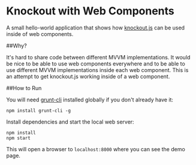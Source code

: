 Knockout with Web Components
==================

A small hello-world application that shows how [knockout.js](http://knockoutjs.com/) can be used inside of web components.

##Why?

It's hard to share code between different MVVM implementations. It would be nice to be able to use web components everywhere and to be able to use different MVVM implementations inside each web component. This is an attempt to get knockout.js working inside of a web component.

##How to Run

You will need [grunt-cli](http://gruntjs.com/) installed globally if you don't already have it:

```
npm install grunt-cli -g
```

Install dependencies and start the local web server:

```
npm install
npm start
```

This will open a browser to `localhost:8000` where you can see the demo page.
